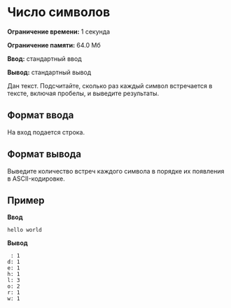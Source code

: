 # Число символов

**Ограничение времени:** 1 секунда

**Ограничение памяти:** 64.0 Мб

**Ввод:** стандартный ввод

**Вывод:** стандартный вывод

Дан текст. Подсчитайте, сколько раз каждый символ встречается в тексте, включая пробелы, и выведите результаты.

## Формат ввода

На вход подается строка.

## Формат вывода

Выведите количество встреч каждого символа в порядке их появления в ASCII-кодировке.

## Пример

**Ввод**
```
hello world
```

**Вывод**
```
 : 1
d: 1
e: 1
h: 1
l: 3
o: 2
r: 1
w: 1